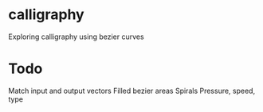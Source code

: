 # calligraphy
Exploring calligraphy using bezier curves

# Todo

Match input and output vectors
Filled bezier areas
Spirals
Pressure, speed, type
